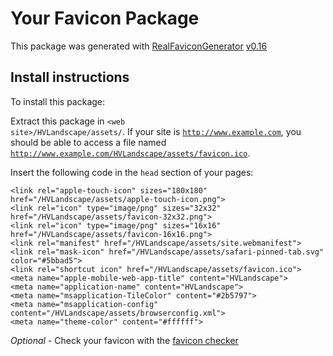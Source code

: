 # Your Favicon Package

This package was generated with [RealFaviconGenerator](https://realfavicongenerator.net/) [v0.16](https://realfavicongenerator.net/change_log#v0.16)

## Install instructions

To install this package:

Extract this package in <code>&lt;web site&gt;/HVLandscape/assets/</code>. If your site is <code>http://www.example.com</code>, you should be able to access a file named <code>http://www.example.com/HVLandscape/assets/favicon.ico</code>.

Insert the following code in the `head` section of your pages:

    <link rel="apple-touch-icon" sizes="180x180" href="/HVLandscape/assets/apple-touch-icon.png">
    <link rel="icon" type="image/png" sizes="32x32" href="/HVLandscape/assets/favicon-32x32.png">
    <link rel="icon" type="image/png" sizes="16x16" href="/HVLandscape/assets/favicon-16x16.png">
    <link rel="manifest" href="/HVLandscape/assets/site.webmanifest">
    <link rel="mask-icon" href="/HVLandscape/assets/safari-pinned-tab.svg" color="#5bbad5">
    <link rel="shortcut icon" href="/HVLandscape/assets/favicon.ico">
    <meta name="apple-mobile-web-app-title" content="HVLandscape">
    <meta name="application-name" content="HVLandscape">
    <meta name="msapplication-TileColor" content="#2b5797">
    <meta name="msapplication-config" content="/HVLandscape/assets/browserconfig.xml">
    <meta name="theme-color" content="#ffffff">

_Optional_ - Check your favicon with the [favicon checker](https://realfavicongenerator.net/favicon_checker)

